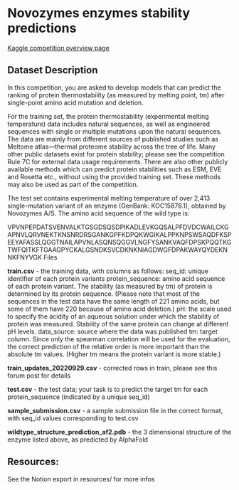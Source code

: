 # Novozymes enzymes stability predictions

[Kaggle competition overview page](https://www.kaggle.com/competitions/novozymes-enzyme-stability-prediction/overview)

## Dataset Description

In this competition, you are asked to develop models that can predict the ranking of protein thermostability (as measured by melting point, tm) after single-point amino acid mutation and deletion.

For the training set, the protein thermostability (experimental melting temperature) data includes natural sequences, as well as engineered sequences with single or multiple mutations upon the natural sequences. The data are mainly from different sources of published studies such as Meltome atlas—thermal proteome stability across the tree of life. Many other public datasets exist for protein stability; please see the competition Rule 7C for external data usage requirements. There are also other publicly available methods which can predict protein stabilities such as ESM, EVE and Rosetta etc., without using the provided training set. These methods may also be used as part of the competition.

The test set contains experimental melting temperature of over 2,413 single-mutation variant of an enzyme (GenBank: KOC15878.1), obtained by Novozymes A/S. The amino acid sequence of the wild type is:

VPVNPEPDATSVENVALKTGSGDSQSDPIKADLEVKGQSALPFDVDCWAILCKGAPNVLQRVNEKTKNSNRDRSGANKGPFKDPQKWGIKALPPKNPSWSAQDFKSPEEYAFASSLQGGTNAILAPVNLASQNSQGGVLNGFYSANKVAQFDPSKPQQTKGTWFQITKFTGAAGPYCKALGSNDKSVCDKNKNIAGDWGFDPAKWAYQYDEKNNKFNYVGK
Files

**train.csv** - the training data, with columns as follows:
    seq_id: unique identifier of each protein variants
    protein_sequence: amino acid sequence of each protein variant. The stability (as measured by tm) of protein is determined by its protein sequence. (Please note that most of the sequences in the test data have the same length of 221 amino acids, but some of them have 220 because of amino acid deletion.)
    pH: the scale used to specify the acidity of an aqueous solution under which the stability of protein was measured. Stability of the same protein can change at different pH levels.
    data_source: source where the data was published
    tm: target column. Since only the spearman correlation will be used for the evaluation, the correct prediction of the relative order is more important than the absolute tm values. (Higher tm means the protein variant is more stable.)

**train_updates_20220929.csv** - corrected rows in train, please see this forum post for details

**test.csv** - the test data; your task is to predict the target tm for each protein_sequence (indicated by a unique seq_id)

**sample_submission.csv** - a sample submission file in the correct format, with seq_id values corresponding to test.csv

**wildtype_structure_prediction_af2.pdb** - the 3 dimensional structure of the enzyme listed above, as predicted by AlphaFold


## Resources:

See the Notion export in resources/ for more infos
